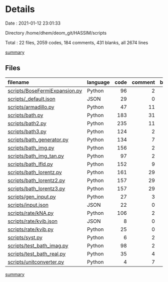 # Details

Date : 2021-01-12 23:01:33

Directory /home/dhem/deom_git/HASSIM/scripts

Total : 22 files,  2059 codes, 184 comments, 431 blanks, all 2674 lines

[summary](results.md)

## Files
| filename | language | code | comment | blank | total |
| :--- | :--- | ---: | ---: | ---: | ---: |
| [scripts/BoseFermiExpansion.py](/scripts/BoseFermiExpansion.py) | Python | 96 | 2 | 9 | 107 |
| [scripts/_default.json](/scripts/_default.json) | JSON | 29 | 0 | 1 | 30 |
| [scripts/armadillo.py](/scripts/armadillo.py) | Python | 47 | 11 | 11 | 69 |
| [scripts/bath.py](/scripts/bath.py) | Python | 183 | 31 | 37 | 251 |
| [scripts/bath2.py](/scripts/bath2.py) | Python | 235 | 11 | 40 | 286 |
| [scripts/bath3.py](/scripts/bath3.py) | Python | 124 | 2 | 26 | 152 |
| [scripts/bath_generator.py](/scripts/bath_generator.py) | Python | 134 | 7 | 30 | 171 |
| [scripts/bath_img.py](/scripts/bath_img.py) | Python | 156 | 2 | 33 | 191 |
| [scripts/bath_img_tan.py](/scripts/bath_img_tan.py) | Python | 97 | 2 | 22 | 121 |
| [scripts/bath_lfld.py](/scripts/bath_lfld.py) | Python | 152 | 9 | 35 | 196 |
| [scripts/bath_lorentz.py](/scripts/bath_lorentz.py) | Python | 161 | 29 | 37 | 227 |
| [scripts/bath_lorentz2.py](/scripts/bath_lorentz2.py) | Python | 157 | 29 | 37 | 223 |
| [scripts/bath_lorentz3.py](/scripts/bath_lorentz3.py) | Python | 157 | 29 | 37 | 223 |
| [scripts/gen_input.py](/scripts/gen_input.py) | Python | 27 | 3 | 7 | 37 |
| [scripts/input.json](/scripts/input.json) | JSON | 22 | 0 | 0 | 22 |
| [scripts/rate/kNA.py](/scripts/rate/kNA.py) | Python | 106 | 2 | 25 | 133 |
| [scripts/rate/kvib.json](/scripts/rate/kvib.json) | JSON | 8 | 0 | 1 | 9 |
| [scripts/rate/kvib.py](/scripts/rate/kvib.py) | Python | 25 | 0 | 10 | 35 |
| [scripts/syst.py](/scripts/syst.py) | Python | 6 | 2 | 4 | 12 |
| [scripts/test_bath_imag.py](/scripts/test_bath_imag.py) | Python | 98 | 2 | 17 | 117 |
| [scripts/test_bath_real.py](/scripts/test_bath_real.py) | Python | 35 | 4 | 8 | 47 |
| [scripts/unitconverter.py](/scripts/unitconverter.py) | Python | 4 | 7 | 4 | 15 |

[summary](results.md)